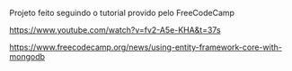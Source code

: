 Projeto feito seguindo o tutorial provido pelo FreeCodeCamp

https://www.youtube.com/watch?v=fv2-A5e-KHA&t=37s

https://www.freecodecamp.org/news/using-entity-framework-core-with-mongodb

